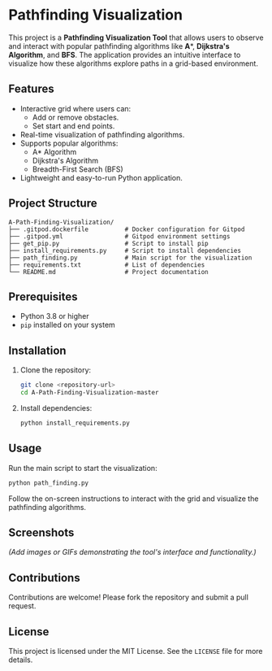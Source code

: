 
# Pathfinding Visualization

This project is a **Pathfinding Visualization Tool** that allows users to observe and interact with popular pathfinding algorithms like **A***, **Dijkstra's Algorithm**, and **BFS**. The application provides an intuitive interface to visualize how these algorithms explore paths in a grid-based environment.

## Features

- Interactive grid where users can:
  - Add or remove obstacles.
  - Set start and end points.
- Real-time visualization of pathfinding algorithms.
- Supports popular algorithms:
  - A* Algorithm
  - Dijkstra's Algorithm
  - Breadth-First Search (BFS)
- Lightweight and easy-to-run Python application.

## Project Structure

```
A-Path-Finding-Visualization/
├── .gitpod.dockerfile          # Docker configuration for Gitpod
├── .gitpod.yml                 # Gitpod environment settings
├── get_pip.py                  # Script to install pip
├── install_requirements.py     # Script to install dependencies
├── path_finding.py             # Main script for the visualization
├── requirements.txt            # List of dependencies
└── README.md                   # Project documentation
```

## Prerequisites

- Python 3.8 or higher
- `pip` installed on your system

## Installation

1. Clone the repository:
   ```bash
   git clone <repository-url>
   cd A-Path-Finding-Visualization-master
   ```

2. Install dependencies:
   ```bash
   python install_requirements.py
   ```

## Usage

Run the main script to start the visualization:
```bash
python path_finding.py
```

Follow the on-screen instructions to interact with the grid and visualize the pathfinding algorithms.

## Screenshots

*(Add images or GIFs demonstrating the tool's interface and functionality.)*

## Contributions

Contributions are welcome! Please fork the repository and submit a pull request.

## License

This project is licensed under the MIT License. See the `LICENSE` file for more details.
